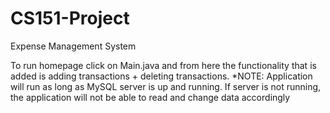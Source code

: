 # CS151-Project
Expense Management System

To run homepage click on Main.java and from here the functionality that is added is adding transactions + deleting transactions.
*NOTE: Application will run as long as MySQL server is up and running. If server is not running, the application will not be able to read and change data accordingly
